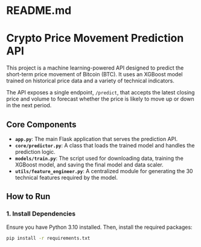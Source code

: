 ﻿# README.md

# Crypto Price Movement Prediction API

This project is a machine learning-powered API designed to predict the short-term price movement of Bitcoin (BTC). It uses an XGBoost model trained on historical price data and a variety of technical indicators.

The API exposes a single endpoint, `/predict`, that accepts the latest closing price and volume to forecast whether the price is likely to move up or down in the next period.

## Core Components

-   **`app.py`**: The main Flask application that serves the prediction API.
-   **`core/predictor.py`**: A class that loads the trained model and handles the prediction logic.
-   **`models/train.py`**: The script used for downloading data, training the XGBoost model, and saving the final model and data scaler.
-   **`utils/feature_engineer.py`**: A centralized module for generating the 30 technical features required by the model.

## How to Run

### 1. Install Dependencies
Ensure you have Python 3.10 installed. Then, install the required packages:
```bash
pip install -r requirements.txt
